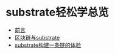 # substrate轻松学总览
* [前言](1前言.md)
* [区块链与substrate](2区块链与substrate.md)
* [substrate构建一条链的体验](3substrate构建一条链的体验.md)
